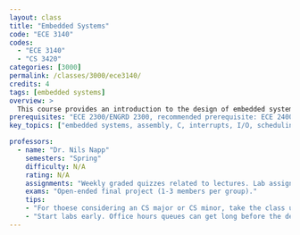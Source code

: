 ```yaml
---
layout: class
title: "Embedded Systems"
code: "ECE 3140"
codes:
  - "ECE 3140"
  - "CS 3420"
categories: [3000]
permalink: /classes/3000/ece3140/
credits: 4
tags: [embedded systems]
overview: >
  This course provides an introduction to the design of embedded systems, with an emphasis on understanding the interaction between hardware, software, and the physical world. Topics include assembly language programming, interrupts, I/O, concurrency management, scheduling, resource management, and real-time constraints.
prerequisites: "ECE 2300/ENGRD 2300, recommended prerequisite: ECE 2400/ENGRD 2140"
key_topics: ["embedded systems, assembly, C, interrupts, I/O, scheduling"]

professors:
  - name: "Dr. Nils Napp"
    semesters: "Spring"
    difficulty: N/A
    rating: N/A
    assignments: "Weekly graded quizzes related to lectures. Lab assignments due roughly every two weeks (one week for prelab and one week for lab). First few lab assignments are individual but later lab assignments are with a randomized partner in your discussion."
    exams: "Open-ended final project (1-3 members per group)."
    tips: 
    - "For thoese considering an CS major or CS minor, take the class under the code CS3420. This class is cross-listed as both CS3420 and ECE3140, but the CS department cares which code you take the class under for satisifying requirements. The ECE department does not care. "
    - "Start labs early. Office hours queues can get long before the deadline."
---
```

